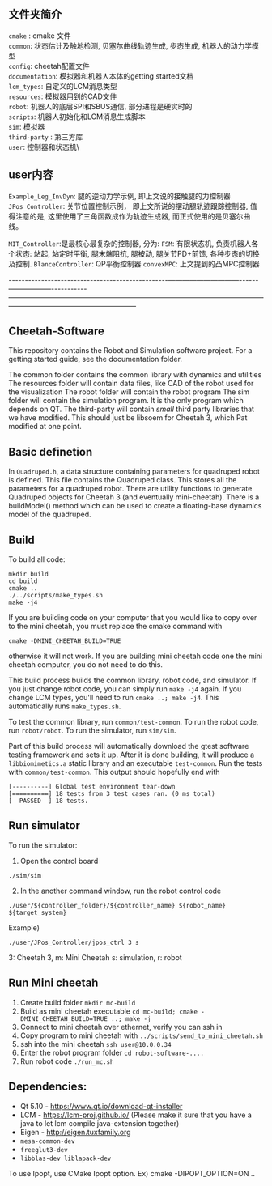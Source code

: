 ## 文件夹简介
`cmake` : cmake 文件\
`common`: 状态估计及触地检测, 贝塞尔曲线轨迹生成, 步态生成, 机器人的动力学模型\
`config`: cheetah配置文件\
`documentation`: 模拟器和机器人本体的getting started文档\
`lcm_types`: 自定义的LCM消息类型\
`resources`: 模拟器用到的CAD文件\
`robot`: 机器人的底层SPI和SBUS通信, 部分进程是硬实时的\
`scripts`: 机器人初始化和LCM消息生成脚本\
`sim`: 模拟器\
`third-party` : 第三方库\
`user`: 控制器和状态机\

## user内容
`Example_Leg_InvDyn`: 腿的逆动力学示例, 即上文说的接触腿的力控制器\
`JPos_Controller`: 关节位置控制示例， 即上文所说的摆动腿轨迹跟踪控制器, 值得注意的是, 这里使用了三角函数成作为轨迹生成器, 而正式使用的是贝塞尔曲线。

`MIT_Controller`:是最核心最复杂的控制器, 分为:
`FSM`: 有限状态机, 负责机器人各个状态: 站起, 站定时平衡, 腿末端阻抗, 腿被动, 腿关节PD+前馈, 各种步态的切换及控制.
`BlanceController`: QP平衡控制器
`convexMPC`: 上文提到的凸MPC控制器

-------------------------------------------------——————————------——————-----------——————————————————————————————————————————————————————
## Cheetah-Software
This repository contains the Robot and Simulation software project.  For a getting started guide, see the documentation folder.

The common folder contains the common library with dynamics and utilities
The resources folder will contain data files, like CAD of the robot used for the visualization
The robot folder will contain the robot program
The sim folder will contain the simulation program. It is the only program which depends on QT.
The third-party will contain *small* third party libraries that we have modified. This should just be libsoem for Cheetah 3, which Pat modified at one point.

## Basic definetion
In `Quadruped.h`, a data structure containing parameters for quadruped robot is defined. This file contains the Quadruped class.  This stores all the parameters for a quadruped robot.  There are utility functions to generate Quadruped objects for Cheetah 3 (and eventually mini-cheetah). There is a buildModel() method which can be used to create a floating-base dynamics model of the quadruped.


## Build
To build all code:
```
mkdir build
cd build
cmake ..
./../scripts/make_types.sh
make -j4
```

If you are building code on your computer that you would like to copy over to the mini cheetah, you must replace the cmake command with
```
cmake -DMINI_CHEETAH_BUILD=TRUE
```
otherwise it will not work.  If you are building mini cheetah code one the mini cheetah computer, you do not need to do this.

This build process builds the common library, robot code, and simulator. If you just change robot code, you can simply run `make -j4` again. If you change LCM types, you'll need to run `cmake ..; make -j4`. This automatically runs `make_types.sh`.

To test the common library, run `common/test-common`. To run the robot code, run `robot/robot`. To run the simulator, run `sim/sim`.

Part of this build process will automatically download the gtest software testing framework and sets it up. After it is done building, it will produce a `libbiomimetics.a` static library and an executable `test-common`.  Run the tests with `common/test-common`. This output should hopefully end with

```
[----------] Global test environment tear-down
[==========] 18 tests from 3 test cases ran. (0 ms total)
[  PASSED  ] 18 tests.
```
## Run simulator
To run the simulator:
1. Open the control board
```
./sim/sim
```
2. In the another command window, run the robot control code
```
./user/${controller_folder}/${controller_name} ${robot_name} ${target_system}
```
Example)
```
./user/JPos_Controller/jpos_ctrl 3 s
```
3: Cheetah 3, m: Mini Cheetah
s: simulation, r: robot

## Run Mini cheetah
1. Create build folder `mkdir mc-build`
2. Build as mini cheetah executable `cd mc-build; cmake -DMINI_CHEETAH_BUILD=TRUE ..; make -j`
3. Connect to mini cheetah over ethernet, verify you can ssh in
4. Copy program to mini cheetah with `../scripts/send_to_mini_cheetah.sh`
5. ssh into the mini cheetah `ssh user@10.0.0.34`
6. Enter the robot program folder `cd robot-software-....`
7. Run robot code `./run_mc.sh` 



## Dependencies:
- Qt 5.10 - https://www.qt.io/download-qt-installer
- LCM - https://lcm-proj.github.io/ (Please make it sure that you have a java to let lcm compile java-extension together)
- Eigen - http://eigen.tuxfamily.org
- `mesa-common-dev`
- `freeglut3-dev`
- `libblas-dev liblapack-dev`

To use Ipopt, use CMake Ipopt option. Ex) cmake -DIPOPT_OPTION=ON ..
